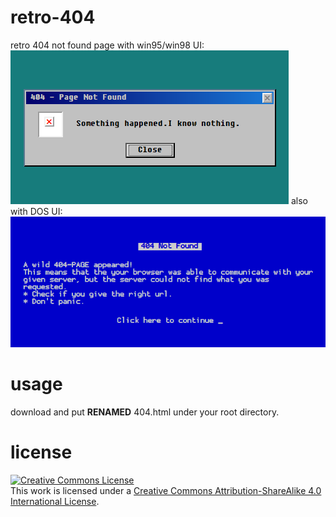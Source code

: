 # retro-404
retro 404 not found page with win95/win98 UI:  
![](screen-shots/win9x-404.png)
also with DOS UI:  
![](screen-shots/dos-404.png)
# usage
download and put **RENAMED** 404.html under your root directory.
# license
<a rel="license" href="http://creativecommons.org/licenses/by-sa/4.0/"><img alt="Creative Commons License" style="border-width:0" src="https://i.creativecommons.org/l/by-sa/4.0/80x15.png" /></a><br />This work is licensed under a <a rel="license" href="http://creativecommons.org/licenses/by-sa/4.0/">Creative Commons Attribution-ShareAlike 4.0 International License</a>.
